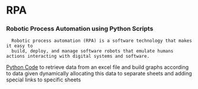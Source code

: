 # RPA
### Robotic Process Automation using Python Scripts

      Robotic process automation (RPA) is a software technology that makes it easy to 
      build, deploy, and manage software robots that emulate humans actions interacting with digital systems and software.

[Python Code](https://github.com/NodiraTillayeva/RPA/tree/main/Python%20Excel%20Manipulation) to retrieve data from an excel file and build graphs according to data given dynamically allocating this data to separate sheets and adding special links to specific sheets 
